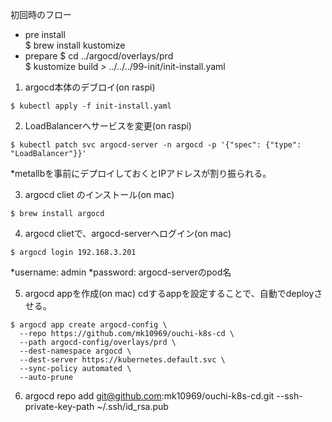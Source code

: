初回時のフロー

- pre install  
$ brew install kustomize  
- prepare
$ cd ../argocd/overlays/prd  
$ kustomize build > ../../../99-init/init-install.yaml  


1. argocd本体のデブロイ(on raspi)
```
$ kubectl apply -f init-install.yaml
```

2. LoadBalancerへサービスを変更(on raspi)
```
$ kubectl patch svc argocd-server -n argocd -p '{"spec": {"type": "LoadBalancer"}}'
```
*metallbを事前にデプロイしておくとIPアドレスが割り振られる。

3. argocd cliet のインストール(on mac)
```
$ brew install argocd
```

4. argocd clietで、argocd-serverへログイン(on mac)
```
$ argocd login 192.168.3.201
```
*username: admin
*password: argocd-serverのpod名

5. argocd appを作成(on mac)
cdするappを設定することで、自動でdeployさせる。

```
$ argocd app create argocd-config \
  --repo https://github.com/mk10969/ouchi-k8s-cd \
  --path argocd-config/overlays/prd \
  --dest-namespace argocd \
  --dest-server https://kubernetes.default.svc \
  --sync-policy automated \
  --auto-prune 
```

6. argocd repo add git@github.com:mk10969/ouchi-k8s-cd.git --ssh-private-key-path ~/.ssh/id_rsa.pub